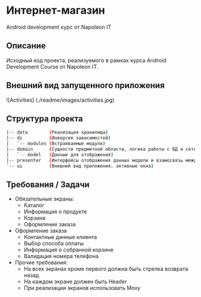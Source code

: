 # Интернет-магазин

Android development курс от Napoleon IT

## Описание

Исходный код проекта, реализуемого в рамках курса Android Development Course от Napoleon IT.

## Внешний вид запущенного приложения

![Activities] (./readme/images/activities.jpg)

## Структура проекта

```bash
|-- data        (Реализация хранилища)
|-- di          (Инверсия зависимостей)
|   `-- modules (Встраиваемые модули)
|-- domain      (Сущности предметной области, логика работы с БД и сетью)
|   `-- model   (Данные для отображения)
|-- presenter   (Интерфейсы отображения данных модели и взамосвязь между моделью и ui)
`-- ui          (Внешний вид приложения, активные окна)
```

## Требования / Задачи

* Обязательные экраны:
  * Каталог
  * Информация о продукте
  * Корзина
  * Оформление заказа
* Оформление заказа
  * Контактные данные клиента
  * Выбор способа оплаты
  * Информация о собранной корзине
  * Валидация номера телефона
* Прочие требования:
  * На всех экранах кроме первого должна быть стрелка возврата назад
  * На каждом экране должен быть Header
  * При реализации экранов использовать Moxy
